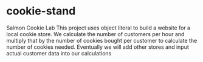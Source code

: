 # cookie-stand
Salmon Cookie Lab
This project uses object literal to build a website for a local cookie store.
We calculate the number of customers per hour and multiply that by the number of cookies bought per customer to calculate the number of cookies needed.
Eventually we will add other stores and input actual customer data into our calculations
